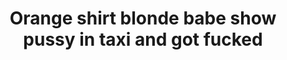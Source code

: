 ---
layout: post
title: Orange shirt blonde babe show pussy in taxi and got fucked
duration: '11:39'
view: 214
rate: 2
video: 'https://www.faptube.com/embed/49205'
category:
 - blonde
 - cab
 - gorgeous
 - skinny
 - stunning
tags: 
 - sucked
 - fucked
priority: 0.9
changefreq: daily
---